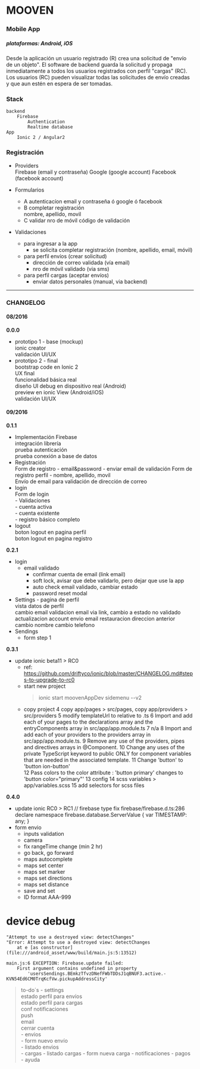 
# MOOVEN

### Mobile App
##### plataformas: Android, iOS
Desde la aplicación un usuario registrado (R) crea una solicitud de "envío de un objeto".
El software de backend guarda la solicitud y propaga inmediatamente a todos los usuarios registrados con perfil "cargas" (RC).  
Los usuarios (RC) pueden visualizar todas las solicitudes de envío creadas y que aun estén en espera de ser tomadas.


### Stack

    backend
        Firebase
            Authentication
            Realtime database
    App
        Ionic 2 / Angular2


### Registración

- Providers  
    Firebase (email y contraseña)
    Google (google account)
    Facebook (facebook account)

- Formularios
    - A autenticacíon
        email y contraseña ó google ó facebook
    - B completar registración    
        nombre, apellido, movil
    - C validar nro de móvil
        código de validación

- Validaciones
    - para ingresar a la app    
        - se solicita completar registración (nombre, apellido, email, móvil)
    - para perfil envíos (crear solicitud)
        - dirección de correo validada (vía email)
        - nro de móvil validado (via sms)
    - para perfil cargas (aceptar envíos)
        - enviar datos personales (manual, via backend)


___

### CHANGELOG

#### 08/2016  

**0.0.0**  
- prototipo 1 - base (mockup)  
    ionic creator  
    validación UI/UX  
- prototipo 2 - final  
    bootstrap code en Ionic 2  
    UX final  
    funcionalidad básica real  
    diseño UI
    debug en dispositivo real (Android)  
    preview en ionic View (Android/iOS)  
    validación UI/UX

#### 09/2016  
**0.1.1**  
- Implementación Firebase  
    integración librería  
    prueba autenticación  
    prueba conexión a base de datos  
- Registración  
    Form de registro - email&password
        - enviar email de validación
    Form de registro perfil - nombre, apellido, movil  
    Envío de email para validación de dirección de correo
- login  
    Form de login  
        - Validaciones  
            - cuenta activa  
            - cuenta existente  
            - registro básico completo  
- logout  
    boton logout en pagina perfil  
    boton logout en pagina registro  

**0.2.1**
- login
    - email validado
        - confirmar cuenta de email (link email)    
        - soft lock, avisar que debe validarlo, pero dejar que use la app   
        - auto check email validado, cambiar estado
        - password reset modal
- Settings - pagina de perfil  
    vista datos de perfil  
    cambio email
        validacion email via link, cambio a estado no validado
        actualizacion account
        envio email restauracion direccion anterior
    cambio nombre
    cambio telefono
- Sendings
    - form step 1

**0.3.1** 
- update ionic beta11 > RC0
    - ref:   https://github.com/driftyco/ionic/blob/master/CHANGELOG.md#steps-to-upgrade-to-rc0
    - start new project
        > ionic start moovenAppDev sidemenu --v2
    - copy project
        4 copy app/pages > src/pages, copy app/providers > src/providers
        5 modify templateUrl to relative to .ts
        6 Import and add each of your pages to the declarations array and the entryComponents array in src/app/app.module.ts
        7 n/a
        8 Import and add each of your providers to the providers array in src/app/app.module.ts.
        9 Remove any use of the providers, pipes and directives arrays in @Component.
        10 Change any uses of the private TypeScript keyword to public ONLY for component variables that are needed in the associated template.
        11 Change 'button' to 'button ion-button'  
        12 Pass colors to the color attribute : 'button primary' changes to 'button color="primary"'
        13 config
        14 scss variables > app/variables.scss
        15 add selectors for scss files

**0.4.0**
- update ionic RC0 > RC1 
    // firebase type fix firebase/firebase.d.ts:286
    declare namespace firebase.database.ServerValue {
        var TIMESTAMP: any;
    }        
-  form envio
    - inputs validation
    - camera
    - fix rangeTime change (min 2 hr)
    - go back, go forward
    - maps autocomplete
    - maps set center
    - maps set marker
    - maps set directions
    - maps set distance  
    - save and set    
    - ID format AAA-999

    
# device debug
    
    "Attempt to use a destroyed view: detectChanges"
    "Error: Attempt to use a destroyed view: detectChanges 
        at e [as constructor] (file:///android_asset/www/build/main.js:5:13512)

    main.js:6 EXCEPTION: Firebase.update failed: 
        First argument contains undefined in property 
            'usersSendings.BEmkzTfvzDNefFWbTDDsJ1qBNUF3.active.-KVN54Ed6CM0TrqKcfVw.pickupAddressCity'


> to-do´s
    - settings  
        estado perfil para envíos  
        estado perfil para cargas  
        conf notificaciones  
            push  
            email  
        cerrar cuenta  
    - envios  
        - form nuevo envío  
        - listado envios  
    - cargas
        - listado cargas
        - form nueva carga
    - notificaciones
    - pagos
    - ayuda


